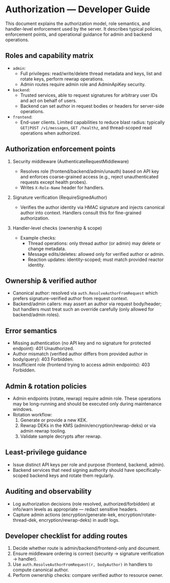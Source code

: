 # Authorization — Developer Guide

This document explains the authorization model, role semantics, and handler-level enforcement used by the server. It describes typical policies, enforcement points, and operational guidance for admin and backend operations.

Roles and capability matrix
---------------------------
- `admin`:
  - Full privileges: read/write/delete thread metadata and keys, list and rotate keys, perform rewrap operations.
  - Admin routes require admin role and AdminApiKey security.
- `backend`:
  - Trusted services, able to request signatures for arbitrary user IDs and act on behalf of users.
  - Backend can set author in request bodies or headers for server-side operations.
- `frontend`:
  - End-user clients. Limited capabilities to reduce blast radius: typically `GET|POST /v1/messages`, `GET /healthz`, and thread-scoped read operations when authorized.

Authorization enforcement points
--------------------------------
1. Security middleware (AuthenticateRequestMiddleware)
   - Resolves role (frontend/backend/admin/unauth) based on API key and enforces coarse-grained access (e.g., reject unauthenticated requests except health probes).
   - Writes `X-Role-Name` header for handlers.

2. Signature verification (RequireSignedAuthor)
   - Verifies the author identity via HMAC signature and injects canonical author into context. Handlers consult this for fine-grained authorization.

3. Handler-level checks (ownership & scope)
   - Example checks:
     - Thread operations: only thread author (or admin) may delete or change metadata.
     - Message edits/deletes: allowed only for verified author or admin.
     - Reaction updates: identity-scoped; must match provided reactor identity.

Ownership & verified author
---------------------------
- Canonical author: resolved via `auth.ResolveAuthorFromRequest` which prefers signature-verified author from request context.
- Backend/admin callers: may assert an author via request body/header; but handlers must treat such an override carefully (only allowed for backend/admin roles).

Error semantics
---------------
- Missing authentication (no API key and no signature for protected endpoint): 401 Unauthorized.
- Author mismatch (verified author differs from provided author in body/query): 403 Forbidden.
- Insufficient role (frontend trying to access admin endpoints): 403 Forbidden.

Admin & rotation policies
--------------------------
- Admin endpoints (rotate, rewrap) require admin role. These operations may be long-running and should be executed only during maintenance windows.
- Rotation workflow:
  1. Generate or provide a new KEK.
  2. Rewrap DEKs in the KMS (admin/encryption/rewrap-deks) or via admin rewrap tooling.
  3. Validate sample decrypts after rewrap.

Least-privilege guidance
-------------------------
- Issue distinct API keys per role and purpose (frontend, backend, admin).
- Backend services that need signing authority should have specifically-scoped backend keys and rotate them regularly.

Auditing and observability
---------------------------
- Log authorization decisions (role resolved, authorized/forbidden) at info/warn levels as appropriate — redact sensitive headers.
- Capture admin actions (encryption/generate-kek, encryption/rotate-thread-dek, encryption/rewrap-deks) in audit logs.

Developer checklist for adding routes
------------------------------------
1. Decide whether route is admin/backend/frontend-only and document.
2. Ensure middleware ordering is correct (security → signature verification → handler).
3. Use `auth.ResolveAuthorFromRequest(r, bodyAuthor)` in handlers to compute canonical author.
4. Perform ownership checks: compare verified author to resource owner.
